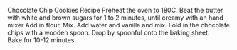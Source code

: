 Chocolate Chip Cookies Recipe
Preheat the oven to 180C.
Beat the butter with white and brown sugars for 1 to 2 minutes, until creamy with an hand mixer
Add in flour. Mix.
Add water and vanilla and mix.
Fold in the chocolate chips with a wooden spoon.
Drop by spoonful onto the baking sheet.  
Bake for 10-12 minutes.

